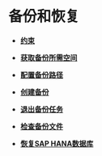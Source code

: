# 备份和恢复<a name="saphana_02_0055"></a>

-   **[约束](约束.md)**  

-   **[获取备份所需空间](获取备份所需空间.md)**  

-   **[配置备份路径](配置备份路径.md)**  

-   **[创建备份](创建备份.md)**  

-   **[退出备份任务](退出备份任务.md)**  

-   **[检查备份文件](检查备份文件.md)**  

-   **[恢复SAP HANA数据库](恢复SAP-HANA数据库.md)**  



